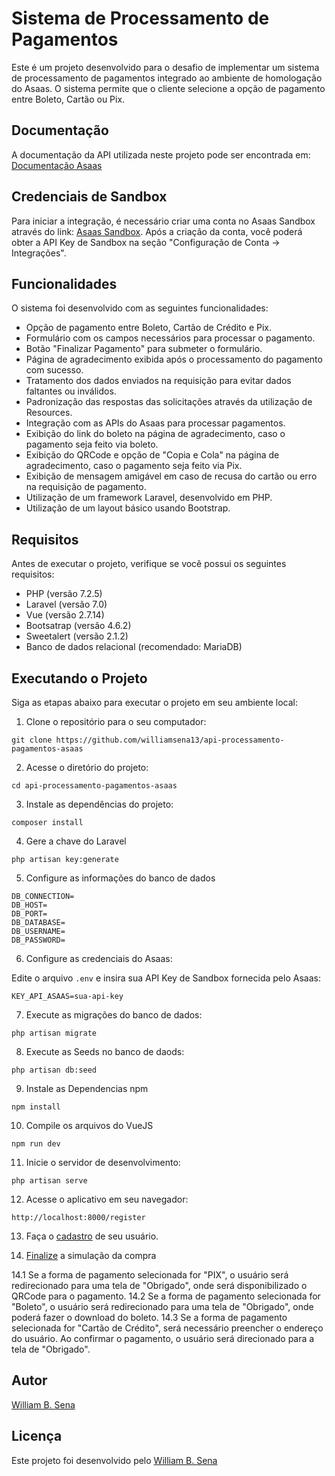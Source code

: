 # Sistema de Processamento de Pagamentos

Este é um projeto desenvolvido para o desafio de implementar um sistema de processamento de pagamentos integrado ao ambiente de homologação do Asaas. O sistema permite que o cliente selecione a opção de pagamento entre Boleto, Cartão ou Pix.

## Documentação

A documentação da API utilizada neste projeto pode ser encontrada em: [Documentação Asaas](https://asaasv3.docs.apiary.io/#)

## Credenciais de Sandbox

Para iniciar a integração, é necessário criar uma conta no Asaas Sandbox através do link: [Asaas Sandbox](https://sandbox.asaas.com/). Após a criação da conta, você poderá obter a API Key de Sandbox na seção "Configuração de Conta -> Integrações".

## Funcionalidades

O sistema foi desenvolvido com as seguintes funcionalidades:

- Opção de pagamento entre Boleto, Cartão de Crédito e Pix.
- Formulário com os campos necessários para processar o pagamento.
- Botão "Finalizar Pagamento" para submeter o formulário.
- Página de agradecimento exibida após o processamento do pagamento com sucesso.
- Tratamento dos dados enviados na requisição para evitar dados faltantes ou inválidos.
- Padronização das respostas das solicitações através da utilização de Resources.
- Integração com as APIs do Asaas para processar pagamentos.
- Exibição do link do boleto na página de agradecimento, caso o pagamento seja feito via boleto.
- Exibição do QRCode e opção de "Copia e Cola" na página de agradecimento, caso o pagamento seja feito via Pix.
- Exibição de mensagem amigável em caso de recusa do cartão ou erro na requisição de pagamento.
- Utilização de um framework Laravel, desenvolvido em PHP.
- Utilização de um layout básico usando Bootstrap.

## Requisitos

Antes de executar o projeto, verifique se você possui os seguintes requisitos:

- PHP (versão 7.2.5)
- Laravel (versão 7.0)
- Vue (versão 2.7.14)
- Bootsatrap (versão 4.6.2)
- Sweetalert (versão 2.1.2)
- Banco de dados relacional (recomendado: MariaDB)

## Executando o Projeto

Siga as etapas abaixo para executar o projeto em seu ambiente local:

1. Clone o repositório para o seu computador:

```
git clone https://github.com/williamsena13/api-processamento-pagamentos-asaas
```

2. Acesse o diretório do projeto:

```
cd api-processamento-pagamentos-asaas
```

3. Instale as dependências do projeto:

```
composer install
```

4. Gere a chave do Laravel

```
php artisan key:generate
```

5. Configure as informações do banco de dados

```
DB_CONNECTION=
DB_HOST=
DB_PORT=
DB_DATABASE=
DB_USERNAME=
DB_PASSWORD=
```

6. Configure as credenciais do Asaas:

Edite o arquivo `.env` e insira sua API Key de Sandbox fornecida pelo Asaas:

```
KEY_API_ASAAS=sua-api-key
```
7. Execute as migrações do banco de dados:

```
php artisan migrate
```
8. Execute as Seeds no banco de daods:
```
php artisan db:seed
```
9. Instale as Dependencias npm 
```
npm install
```
10. Compile os arquivos do VueJS
```
npm run dev
```

11. Inicie o servidor de desenvolvimento:

```
php artisan serve
```

12. Acesse o aplicativo em seu navegador:

```
http://localhost:8000/register
```

13. Faça o [cadastro](http://localhost:8000/register) de seu usuário.

14. [Finalize](http://localhost:8000/checkout) a simulação da compra 

14.1 Se a forma de pagamento selecionada for "PIX", o usuário será redirecionado para uma tela de "Obrigado", onde será disponibilizado o QRCode para o pagamento.
14.2 Se a forma de pagamento selecionada for "Boleto", o usuário será redirecionado para uma tela de "Obrigado", onde poderá fazer o download do boleto.
14.3 Se a forma de pagamento selecionada for "Cartão de Crédito", será necessário preencher o endereço do usuário. Ao confirmar o pagamento, o usuário será direcionado para a tela de "Obrigado".

## Autor

[William B. Sena](https://github.com/williamsena13)

## Licença

Este projeto foi desenvolvido pelo [William B. Sena](https://github.com/williamsena13) 
